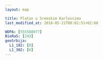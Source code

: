 ```yaml
---
layout: map

title: Platan u Sremskim Karlovcima
last_modified_at: 2018-05-21T00:02:51+02:00

WDPA: [555588977]
BioRaS: [243]
geoSrbija:
  L1_182: [8]
  L1_302: [6]
---
```

